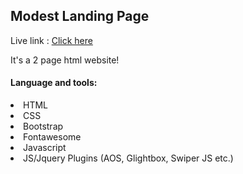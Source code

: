 ## Modest Landing Page
Live link : <a href="https://shovonkumar.github.io/modest-landing-page/">Click here</a>

<p>It's a 2 page html website!</p>

#### Language and tools: 
<li>HTML</li>
<li>CSS</li>
<li>Bootstrap</li>
<li>Fontawesome</li>
<li>Javascript</li>
<li>JS/Jquery Plugins (AOS, Glightbox, Swiper JS etc.)</li>
